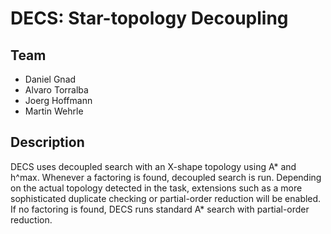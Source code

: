 DECS: Star-topology Decoupling
=======

Team
----
* Daniel Gnad
* Alvaro Torralba
* Joerg Hoffmann
* Martin Wehrle



Description
-----------
DECS uses decoupled search with an X-shape topology using A* and h^max. Whenever a factoring is found, 
decoupled search is run. Depending on the actual topology detected in the task, extensions such as a more
sophisticated duplicate checking or partial-order reduction will be enabled.
If no factoring is found, DECS runs standard A* search with partial-order reduction.

